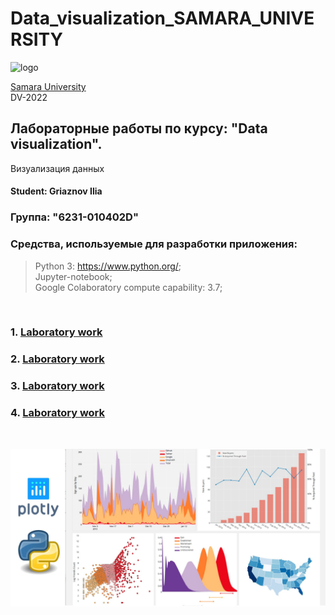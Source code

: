 # Data_visualization_SAMARA_UNIVERSITY
![logo](https://ssau.ru/pagefiles/of_docs/Firm%20blocks_left-gorizont_naimenovanie_Rus.png)

[Samara University](https://ssau.ru/) <br/>
DV-2022
## Лабораторные работы по курсу: "Data visualization". <br/>
Визуализация данных <br/>
#### Student: Griaznov Ilia <br/>
### Группа: "6231-010402D"

### Средства, используемые для разработки приложения: <br/>
> Python 3: https://www.python.org/; <br/>
> Jupyter-notebook;  <br/>
> Google Colaboratory
compute capability: 3.7; <br/>
<br/>

### 1. [Laboratory work](https://github.com/Dark-MonkGI/Data_visualization_SAMARA_UNIVERSITY/blob/main/1.%20Laboratory%20work/LB1_Griaznov_6231.ipynb)

### 2. [Laboratory work]()

### 3. [Laboratory work]()

### 4. [Laboratory work]()

<br/>

![logo](https://github.com/Dark-MonkGI/Data_visualization_SAMARA_UNIVERSITY/blob/main/plotly_img.jpg)
